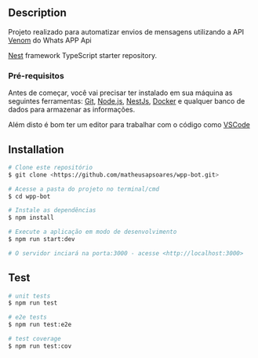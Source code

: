 ## Description
Projeto realizado para automatizar envios de mensagens utilizando a API [Venom](https://github.com/orkestral/venom/) do Whats APP Api

[Nest](https://github.com/nestjs/nest) framework TypeScript starter repository.


### Pré-requisitos

Antes de começar, você vai precisar ter instalado em sua máquina as seguintes ferramentas:
[Git](https://git-scm.com), [Node.js](https://nodejs.org/en/), [NestJs](https://nestjs.com/), [Docker](https://www.docker.com/) e qualquer banco de dados para armazenar as informações.

Além disto é bom ter um editor para trabalhar com o código como [VSCode](https://code.visualstudio.com/)

## Installation
```bash
# Clone este repositório
$ git clone <https://github.com/matheusapsoares/wpp-bot.git>

# Acesse a pasta do projeto no terminal/cmd
$ cd wpp-bot

# Instale as dependências
$ npm install

# Execute a aplicação em modo de desenvolvimento
$ npm run start:dev

# O servidor inciará na porta:3000 - acesse <http://localhost:3000>
```
## Test

```bash
# unit tests
$ npm run test

# e2e tests
$ npm run test:e2e

# test coverage
$ npm run test:cov
```
